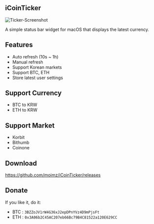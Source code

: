 ## iCoinTicker

![Ticker-Screenshot](https://github.com/moimz/iCoinTicker/blob/master/screenshot.png?raw=true)

A simple status bar widget for macOS that displays the latest currency.

## Features
- Auto refresh (10s ~ 1h)
- Manual refresh
- Support Korean markets
- Support BTC, ETH
- Store latest user settings

## Support Currency
- BTC to KRW
- ETH to KRW

## Support Market
- Korbit
- Bithumb
- Coinone

## Download
https://github.com/moimz/iCoinTicker/releases

## Donate

If you like it, do it:
- BTC : `3BZZoJV1rW4G36xJ2epDPnYVz4D9mPjsFt`
- ETH : `0x3A06b2C45AC207eb66Bc79B4C81522a120E629CC`
